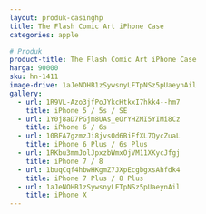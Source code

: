 ```yaml
---
layout: produk-casinghp
title: The Flash Comic Art iPhone Case
categories: apple

# Produk
product-title: The Flash Comic Art iPhone Case
harga: 90000
sku: hn-1411
image-drive: 1aJeNOHB1zSywsnyLFTpNSz5pUaeynAil
gallery:
  - url: 1R9VL-Azo3jfPoJYkcHtkxI7hkk4--hm7
    title: iPhone 5 / 5s / SE
  - url: 1Y0j8aD7PGjm8UAs_eOrYHZMI5YIMi8Cz
    title: iPhone 6 / 6s
  - url: 10BFA7gzmzJi8jvsOd6BiFfXL7QycZuaL
    title: iPhone 6 Plus / 6s Plus
  - url: 1RKbu3mmJolJpxzbWmxOjVM11XKycJfgj
    title: iPhone 7 / 8
  - url: 1buqCqf4hbwHKgmZ7JXpEcgbgxsAhfdk4
    title: iPhone 7 Plus / 8 Plus
  - url: 1aJeNOHB1zSywsnyLFTpNSz5pUaeynAil
    title: iPhone X
---
```


